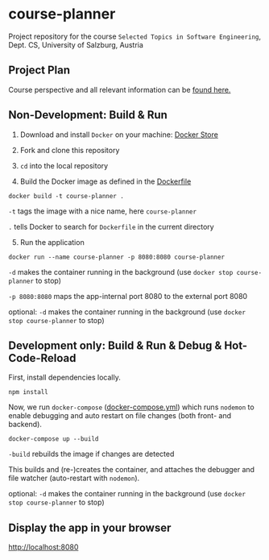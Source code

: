 # course-planner
Project repository for the course `Selected Topics in Software Engineering`, Dept. CS, University of Salzburg, Austria

## Project Plan
Course perspective and all relevant information can be [found here.](https://docs.google.com/document/d/1RymleWm07xmH_LnFB5_LOq7yFwj1wB7OvTax7AeAAUc/edit?usp=sharing)

## Non-Development: Build & Run

1. Download and install `Docker` on your machine: [Docker Store](https://store.docker.com/search?type=edition&offering=community)

2. Fork and clone this repository

3. `cd` into the local repository

4. Build the Docker image as defined in the [Dockerfile](https://github.com/alex-gru/course-planner/blob/master/Dockerfile)

`docker build -t course-planner .`

`-t` tags the image with a nice name, here `course-planner`

`.` tells Docker to search for `Dockerfile` in the current directory

5. Run the application

`docker run --name course-planner -p 8080:8080 course-planner`

`-d` makes the container running in the background (use `docker stop course-planner` to stop)

`-p 8080:8080` maps the app-internal port 8080 to the external port 8080

optional: `-d` makes the container running in the background (use `docker stop course-planner` to stop)


## Development only: Build & Run & Debug & Hot-Code-Reload

First, install dependencies locally. 

`npm install`

Now, we run `docker-compose` ([docker-compose.yml]()) which runs `nodemon` to enable debugging and auto restart on file changes (both front- and backend).

`docker-compose up --build`

`-build` rebuilds the image if changes are detected

This builds and (re-)creates the container, and attaches the debugger and file watcher (auto-restart with `nodemon`).

optional: `-d` makes the container running in the background (use `docker stop course-planner` to stop)


## Display the app in your browser

[http://localhost:8080](http://localhost:8080)

